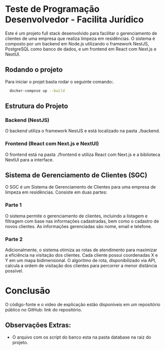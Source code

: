 # Teste de Programação Desenvolvedor - Facilita Jurídico

Este é um projeto full stack desenvolvido para facilitar o gerenciamento de clientes de uma empresa que realiza limpeza em residências. O sistema é composto por um backend em Node.js utilizando o framework NestJS, PostgreSQL como banco de dados, e um frontend em React com Next.js e NextUI.

## Rodando o projeto 

Para iniciar o projet basta rodar o seguinte comando:.

```bash
  docker-compose up --build
```

## Estrutura do Projeto

### Backend (NestJS)
O backend utiliza o framework NestJS e está localizado na pasta ./backend.

### Frontend (React com Next.js e NextUI)
O frontend está na pasta ./frontend e utiliza React com Next.js e a biblioteca NextUI para a interface.

## Sistema de Gerenciamento de Clientes (SGC)

O SGC é um Sistema de Gerenciamento de Clientes para uma empresa de limpeza em residências. Consiste em duas partes:

### Parte 1
O sistema permite o gerenciamento de clientes, incluindo a listagem e filtragem com base nas informações cadastradas, bem como o cadastro de novos clientes. As informações gerenciadas são nome, email e telefone.

### Parte 2

Adicionalmente, o sistema otimiza as rotas de atendimento para maximizar a eficiência na visitação dos clientes. Cada cliente possui coordenadas X e Y em um mapa bidimensional. O algoritmo de rota, disponibilizado via API, calcula a ordem de visitação dos clientes para percorrer a menor distância possível.

# Conclusão
O código-fonte e o vídeo de explicação estão disponíveis em um repositório público no GitHub: link do repositório.




## Observações Extras:

- O arquivo com os script do banco esta na pasta database na raiz do projeto.

